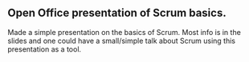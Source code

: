 ## Open Office presentation of Scrum basics.

Made a simple presentation on the basics of Scrum. Most info is in the slides and one could have a small/simple talk about Scrum using this presentation as a tool.
